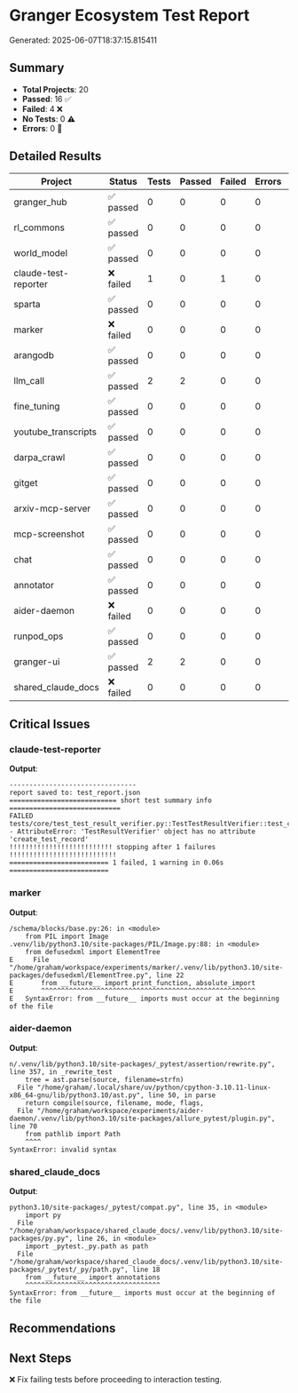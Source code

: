 # Granger Ecosystem Test Report
Generated: 2025-06-07T18:37:15.815411

## Summary

- **Total Projects**: 20
- **Passed**: 16 ✅
- **Failed**: 4 ❌
- **No Tests**: 0 ⚠️
- **Errors**: 0 🚨

## Detailed Results

| Project | Status | Tests | Passed | Failed | Errors | Duration |
|---------|--------|-------|--------|--------|--------|----------|
| granger_hub | ✅ passed | 0 | 0 | 0 | 0 | 0.12s |
| rl_commons | ✅ passed | 0 | 0 | 0 | 0 | 0.09s |
| world_model | ✅ passed | 0 | 0 | 0 | 0 | 0.11s |
| claude-test-reporter | ❌ failed | 1 | 0 | 1 | 0 | 0.07s |
| sparta | ✅ passed | 0 | 0 | 0 | 0 | 0.12s |
| marker | ❌ failed | 0 | 0 | 0 | 0 | 0.00s |
| arangodb | ✅ passed | 0 | 0 | 0 | 0 | 1.04s |
| llm_call | ✅ passed | 2 | 2 | 0 | 0 | 0.03s |
| fine_tuning | ✅ passed | 0 | 0 | 0 | 0 | 0.30s |
| youtube_transcripts | ✅ passed | 0 | 0 | 0 | 0 | 0.12s |
| darpa_crawl | ✅ passed | 0 | 0 | 0 | 0 | 1.91s |
| gitget | ✅ passed | 0 | 0 | 0 | 0 | 6.32s |
| arxiv-mcp-server | ✅ passed | 0 | 0 | 0 | 0 | 0.13s |
| mcp-screenshot | ✅ passed | 0 | 0 | 0 | 0 | 0.06s |
| chat | ✅ passed | 0 | 0 | 0 | 0 | 0.57s |
| annotator | ✅ passed | 0 | 0 | 0 | 0 | 0.07s |
| aider-daemon | ❌ failed | 0 | 0 | 0 | 0 | 0.00s |
| runpod_ops | ✅ passed | 0 | 0 | 0 | 0 | 1.83s |
| granger-ui | ✅ passed | 2 | 2 | 0 | 0 | 0.01s |
| shared_claude_docs | ❌ failed | 0 | 0 | 0 | 0 | 0.00s |

## Critical Issues

### claude-test-reporter

**Output**:
```
--------------------------------
report saved to: test_report.json
=========================== short test summary info ============================
FAILED tests/core/test_test_result_verifier.py::TestTestResultVerifier::test_create_immutable_test_record - AttributeError: 'TestResultVerifier' object has no attribute 'create_test_record'
!!!!!!!!!!!!!!!!!!!!!!!!!! stopping after 1 failures !!!!!!!!!!!!!!!!!!!!!!!!!!!
========================= 1 failed, 1 warning in 0.06s =========================

```

### marker

**Output**:
```
/schema/blocks/base.py:26: in <module>
    from PIL import Image
.venv/lib/python3.10/site-packages/PIL/Image.py:88: in <module>
    from defusedxml import ElementTree
E     File "/home/graham/workspace/experiments/marker/.venv/lib/python3.10/site-packages/defusedxml/ElementTree.py", line 22
E       from __future__ import print_function, absolute_import
E       ^^^^^^^^^^^^^^^^^^^^^^^^^^^^^^^^^^^^^^^^^^^^^^^^^^^^^^
E   SyntaxError: from __future__ imports must occur at the beginning of the file

```

### aider-daemon

**Output**:
```
n/.venv/lib/python3.10/site-packages/_pytest/assertion/rewrite.py", line 357, in _rewrite_test
    tree = ast.parse(source, filename=strfn)
  File "/home/graham/.local/share/uv/python/cpython-3.10.11-linux-x86_64-gnu/lib/python3.10/ast.py", line 50, in parse
    return compile(source, filename, mode, flags,
  File "/home/graham/workspace/experiments/aider-daemon/.venv/lib/python3.10/site-packages/allure_pytest/plugin.py", line 70
    from pathlib import Path
    ^^^^
SyntaxError: invalid syntax

```

### shared_claude_docs

**Output**:
```
python3.10/site-packages/_pytest/compat.py", line 35, in <module>
    import py
  File "/home/graham/workspace/shared_claude_docs/.venv/lib/python3.10/site-packages/py.py", line 26, in <module>
    import _pytest._py.path as path
  File "/home/graham/workspace/shared_claude_docs/.venv/lib/python3.10/site-packages/_pytest/_py/path.py", line 18
    from __future__ import annotations
    ^^^^^^^^^^^^^^^^^^^^^^^^^^^^^^^^^^
SyntaxError: from __future__ imports must occur at the beginning of the file

```


## Recommendations


## Next Steps

❌ Fix failing tests before proceeding to interaction testing.
